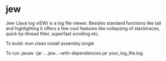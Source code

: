 # jew
Jew (Java log viEW) is a log file viewer. Besides standard functions like tail and highlighting it offers a few cool features like collapsing of stacktraces, quick by-thread filter, superfast scrolling etc.

To build:
mvn clean install assembly:single

To run:
javaw -jar ....jew...-with-dependencies.jar your_log_file.log
